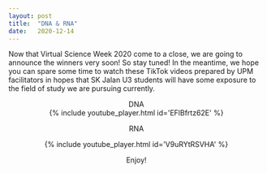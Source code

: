 ```yaml
---
layout: post
title:  "DNA & RNA"
date:   2020-12-14
---
```



Now that Virtual Science Week 2020 come to a close, we are going to announce the winners very soon! So stay tuned! In the meantime, we hope you can spare some time to watch these TikTok videos prepared by UPM facilitators in hopes that SK Jalan U3 students will have some exposure to the field of study we are pursuing currently. 

<center>
DNA
<center>
{% include youtube_player.html id='EFlBfrtz62E' %}

<br />

RNA
<center>
{% include youtube_player.html id='V9uRYtRSVHA' %}

Enjoy!
